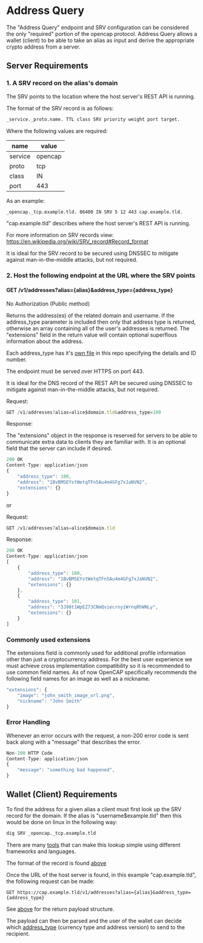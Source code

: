 # Address Query

The "Address Query" endpoint and SRV configuration can be considered the only "required" portion of the opencap protocol. Address Query allows a wallet (client) to be able to take an alias as input and derive the appropriate crypto address from a server.

## Server Requirements

### 1. A SRV record on the alias's domain

The SRV points to the location where the host server's REST API is running.

The format of the SRV record is as follows:

```bash
_service._proto.name. TTL class SRV priority weight port target.
```

Where the following values are required:

| name    | value   |
| ------- | ------- |
| service | opencap |
| proto   | tcp     |
| class   | IN      |
| port    | 443     |

As an example:

```bash
_opencap._tcp.example.tld. 86400 IN SRV 5 12 443 cap.example.tld.
```

"cap.example.tld" describes where the host server's REST API is running.

For more information on SRV records view: https://en.wikipedia.org/wiki/SRV_record#Record_format

It is ideal for the SRV record to be secured using DNSSEC to mitigate against man-in-the-middle attacks, but not required.

### 2. Host the following endpoint at the URL where the SRV points

#### GET /v1/addresses?alias={alias}&address_type={address_type}

No Authorization (Public method)

Returns the address(es) of the related domain and username. If the address_type parameter is included then only that address type is returned, otherwise an array containing all of the user's addresses is returned. The "extensions" field in the return value will contain optional superflous information about the address.

Each address_type has it's [own file](/AddressTypes/README.md) in this repo specifying the details and ID number.

The endpoint must be served over HTTPS on port 443.

It is ideal for the DNS record of the REST API be secured using DNSSEC to mitigate against man-in-the-middle attacks, but not required.

Request:

```javascript
GET /v1/addresses?alias=alice$domain.tld&address_type=100
```

Response:

The "extensions" object in the response is reserved for servers to be able to communicate extra data to clients they are familiar with. It is an optional field that the server can include if desired.

```javascript
200 OK
Content-Type: application/json
{
    "address_type": 100,
    "address": "1BvBMSEYstWetqTFn5Au4m4GFg7xJaNVN2",
    "extensions": {}
}
```

or

Request:

```javascript
GET /v1/addresses?alias=alice$domain.tld
```

Response:

```javascript
200 OK
Content-Type: application/json
[
    {
        "address_type": 100,
        "address": "1BvBMSEYstWetqTFn5Au4m4GFg7xJaNVN2",
        "extensions": {}
    },
    {
        "address_type": 101,
        "address": "3J98t1WpEZ73CNmQviecrnyiWrnqRhWNLy",
        "extensions": {}
    }
]
```

### Commonly used extensions

The extensions field is commonly used for additional profile information other than just a cryptocurrency address.
For the best user experience we must achieve cross implementation compatibility so it is recommended to use common field names.
As of now OpenCAP specifically recommends the following field names for an image as well as a nickname.
```javascript
"extensions": {
    "image": "john_smith_image_url.png",
    "nickname": "John Smith"
}
```

### Error Handling

Whenever an error occurs with the request, a non-200 error code is sent back along with a "message" that describes the error.

```javascript
Non-200 HTTP Code
Content-Type: application/json
{
    "message": "something bad happened",
}
```

## Wallet (Client) Requirements

To find the address for a given alias a client must first look up the SRV record for the domain. If the alias is "username$example.tld" then this would be done on linux in the following way:

```bash
dig SRV _opencap._tcp.example.tld
```

There are many [tools](/Tools.md) that can make this lookup simple using different frameworks and languages.

The format of the record is found [above](#1-a-srv-record-on-the-aliass-domain)

Once the URL of the host server is found, in this example "cap.example.tld", the following request can be made:

```
GET https://cap.example.tld/v1/addresses?alias={alias}&address_type={address_type}
```

See [above](#2-host-the-following-endpoint-at-the-url-where-the-srv-points) for the return payload structure.

The payload can then be parsed and the user of the wallet can decide which [address_type](/AddressTypes/README.md) (currency type and address version) to send to the recipient.
